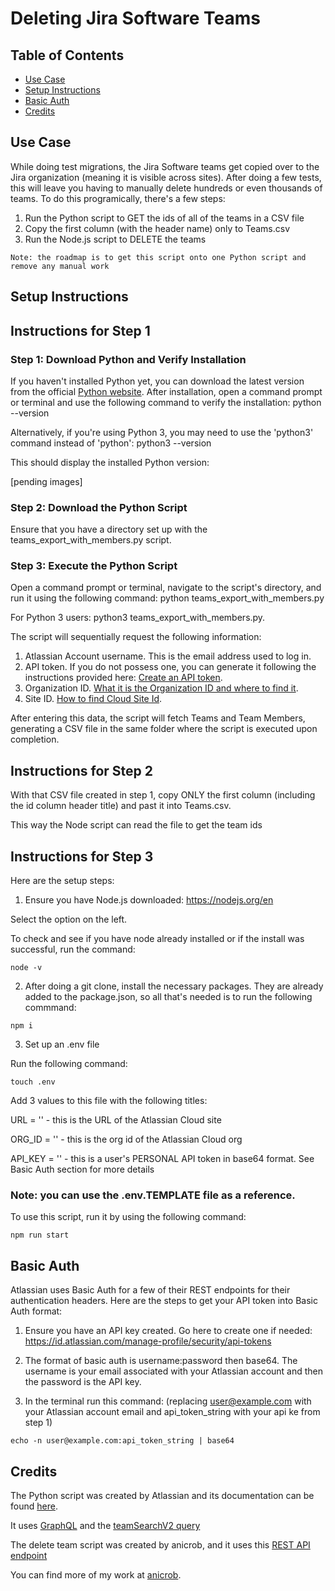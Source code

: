 # Deleting Jira Software Teams

## Table of Contents
* [Use Case](#use-case)
* [Setup Instructions](#setup-instructions)
* [Basic Auth](#basic-auth)
* [Credits](#credits)

## Use Case

While doing test migrations, the Jira Software teams get copied over to the Jira organization (meaning it is visible across sites). After doing a few tests, this will leave you having to manually delete hundreds or even thousands of teams. To do this programically, there's a few steps:

1. Run the Python script to GET the ids of all of the teams in a CSV file
2. Copy the first column (with the header name) only to Teams.csv
3. Run the Node.js script to DELETE the teams

```
Note: the roadmap is to get this script onto one Python script and remove any manual work
```

## Setup Instructions

## Instructions for Step 1

### Step 1: Download Python and Verify Installation
If you haven't installed Python yet, you can download the latest version from the official [Python website](https://www.python.org/downloads/). After installation, open a command prompt or terminal and use the following command to verify the installation: python --version

Alternatively, if you're using Python 3, you may need to use the 'python3' command instead of 'python': python3 --version

This should display the installed Python version:

[pending images]



### Step 2: Download the Python Script
Ensure that you have a directory set up with the teams_export_with_members.py script.

### Step 3: Execute the Python Script
Open a command prompt or terminal, navigate to the script's directory, and run it using the following command: python teams_export_with_members.py

For Python 3 users: python3 teams_export_with_members.py.

The script will sequentially request the following information:

1. Atlassian Account username. This is the email address used to log in.
2. API token. If you do not possess one, you can generate it following the instructions provided here: [Create an API token](https://support.atlassian.com/atlassian-account/docs/manage-api-tokens-for-your-atlassian-account/#Create-an-API-token).
3. Organization ID. [What it is the Organization ID and where to find it](https://confluence.atlassian.com/jirakb/what-it-is-the-organization-id-and-where-to-find-it-1207189876.html).
4. Site ID. [How to find Cloud Site Id](https://confluence.atlassian.com/jirakb/how-to-find-cloud-site-id-1272283178.html).


After entering this data, the script will fetch Teams and Team Members, generating a CSV file in the same folder where the script is executed upon completion.


## Instructions for Step 2

With that CSV file created in step 1, copy ONLY the first column (including the id column header title) and past it into Teams.csv.

This way the Node script can read the file to get the team ids

## Instructions for Step 3

Here are the setup steps:

1. Ensure you have Node.js downloaded: https://nodejs.org/en 

Select the option on the left. 

To check and see if you have node already installed or if the install was successful, run the command:

~~~
node -v
~~~

2. After doing a git clone, install the necessary packages. They are already added to the package.json, so all that's needed is to run the following commmand:
~~~
npm i
~~~

3. Set up an .env file

Run the following command:
~~~
touch .env
~~~

Add 3 values to this file with the following titles:

URL = '' - this is the URL of the Atlassian Cloud site

ORG_ID = '' - this is the org id of the Atlassian Cloud org

API_KEY = '' - this is a user's PERSONAL API token in base64 format. See Basic Auth section for more details

### Note: you can use the .env.TEMPLATE file as a reference.

To use this script, run it by using the following command:

~~~
npm run start
~~~

## Basic Auth

Atlassian uses Basic Auth for a few of their REST endpoints for their authentication headers. Here are the steps to get your API token into Basic Auth format:

1. Ensure you have an API key created. Go here to create one if needed: https://id.atlassian.com/manage-profile/security/api-tokens

2. The format of basic auth is username:password then base64. The username is your email associated with your Atlassian account and then the password is the API key.

3. In the terminal run this command: (replacing user@example.com with your Atlassian account email and api_token_string with your api ke from step 1)

~~~
echo -n user@example.com:api_token_string | base64
~~~

## Credits

The Python script was created by Atlassian and its documentation can be found [here](https://confluence.atlassian.com/jirakb/exporting-atlassian-teams-and-members-data-from-my-organization-1364560115.html).

It uses [GraphQL](https://developer.atlassian.com/platform/teams/teams-graphql-api/using-team-query/) and the [teamSearchV2 query](https://developer.atlassian.com/platform/teams/graphql/#queries_teamSearchV2)

The delete team script was created by anicrob, and it uses this [REST API endpoint](https://developer.atlassian.com/platform/teams/rest/v1/api-group-teams-public-api/#api-gateway-api-public-teams-v1-org-orgid-teams-teamid-delete)

You can find more of my work at [anicrob](https://github.com/anicrob).